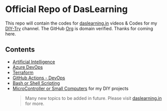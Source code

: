 # Official Repo of DasLearning
This repo will contain the codes for [daslearning.in](https://daslearning.in/) videos & Codes for my [DIY-Try](https://youtube.com/@DIY-Try) channel. The GitHub [Org](https://github.com/daslearning-org) is domain verified.
Thanks for coming here.

## Contents
* [Artificial Intelligence](./ai/)
* [Azure DevOps](./az-devops/)
* [Terraform](./terraform/)
* [GitHub Actions - DevOps](./github-devops/)
* [Bash or Shell Scripting](./bashTricks/)
* [MicroController or Small Computers](./microControllers/) for my DIY projects 
    >Many new topics to be added in future. Please visit [daslearning.in](https://daslearning.in/) for more.
